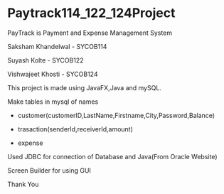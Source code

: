# Paytrack114_122_124Project
PayTrack is Payment and Expense Management System


Saksham Khandelwal - SYCOB114


Suyash Kolte - SYCOB122


Vishwajeet Khosti - SYCOB124 

This project is made using JavaFX,Java and mySQL.


Make tables in mysql of names 
- customer(customerID,LastName,Firstname,City,Password,Balance)

- trasaction(senderId,receiverId,amount)
                         
- expense


Used JDBC for connection of Database and Java(From Oracle Website)          


Screen Builder for using GUI

Thank You
